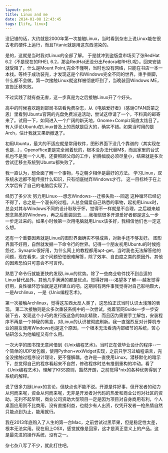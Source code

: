 ```yaml
---
layout: post
title: Linux and me
date: 2014-01-08 12:43:45
tags: [life, linux]
---
```

没记错的话，大约就是2000年第一次接触Linux，当时看到杂志上说Linux能在很古老的硬件上运行，而且Titanic就是用这东西渲染的。

是的，这就是当时我对Linux的全部了解。
于是就冲到盗版盘市场买了张RedHat 6.2（不是现在的RHEL 6.2，那会RedHat还没分出Fedora和RHEL呢）。回来安装就受阻了，什么是Mount Point,完全不懂啊，当时也没有网络，只能在书店一本一本找。等终于成功装完，才发现这是个和Windows完全不同的世界，束手束脚，什么都不会做。第一次接触Linux就这样被彻底吓到了，当晚装回Windows ME，宣告迁移失败。

不过实践了就有益无害，这一步真是为之后接触Linux开了个好头。

高中的时候喜欢跑到邮局书店看免费杂志，从《电脑爱好者》（感谢CFAN启蒙之恩）里看到Ubuntu官网的光盘免费派送活动，尝试这申请了一个，不料真的邮寄来了。试用一下，如同进入一个广阔的新天地，Gnome+Compiz简直太炫目了。有人评论Ubuntu在Linux普及上的贡献是巨大的，确实不错。如果当时用的是Arch，估计我就又果断撤退了。

初用Ubuntu，最大的不适应就是常用软件，图形界面下没几个靠谱的（其实现在也是…），Openoffice更是完全闹着玩的，根本没办法代替M$，而且家里的台式机也不是我一个人用，还要照顾父母的工作，折腾幅度必须尽量小，结果就是多次尝试迁移主系统到Ubuntu都失败了。

我一直认为，想全面了解一个事物，与之朝夕相伴是最好的方法。
学习Linux，双系统永远都不能传授什么知识，只有彻底抛弃Windows才行。
这一目标终于在上大学后有了自己的电脑后实现了。

经历了多少次 努力用Linux---想念Windows---迁移失败---回退 这种循环已经记不得了，总之是一个漫长的过程。人总会偏爱自己熟悉的事物，起初用Linux时，总会对其与Windows不同的设计耿耿于怀，觉得不一样就是不合理，之后越来越想念熟悉的Windows，再之后重装回去……我相信很多开源爱好者都是这么一步一步走过来的。如果小时候第一次用电脑就用Linux该多好，我相信他们也一定这么想。

还有一个重要因素就是Linux的图形界面确实不够成熟，对新手还不够友好。
图形界面不好用，自然就发掘一下命令行的世界。记得一个朋友初用Ubuntu的时候抱怨过，Synaptic很好用，为什么网上的教程都用apt-get，当时我也无法解答他的问题，现在看来，这个问题恐怕很难解答，除了效率、自由度之类的原因外，其他的因素恐怕只可意会不可言传。

熟悉了命令行就能更快的发现Linux的优势。除了一些商业软件找不到合适的Linux替代品外，其他几乎满满的都是优点。觉得好用---渴望多了解---越发觉得好用，良性循环恐怕就是这样建立的吧。这期间有两件事我觉得对自己影响颇大，一是Archlinux，一是《Unix编程艺术》。

第一次接触Archlinux，觉得这东西太反人类了，这恐怕正式当时认识太浅薄的表现。
第二次接触则是众多次重装系统中的一次尝试，找着官网Guide一步一步安装下去，发现这个小巧的发行版这急的如此精致，而且因为需要手工解包，安装程序不再是一个神秘的黑盒，对Linux的认识被彻底刷新。我一直强烈反对计算机专业的朋友使用Windows也是这个原因，一个根本无法看清内部细节的系统，苦心钻研怎么为他编程又有什么用。

一次大学的图书馆无意间借到《Unix编程艺术》。当时正在做毕业设计的程序--一个简单的UDP发包器，使用Python+wxWidget实现，之前只学习过编程语言，完全没接触过程序设计理论，更不懂解耦。也许是一直使用Linux，潜移默化的暗示下，总觉得自己的程序看起来不自然，修改程序时总有推倒重构的冲动。看了《Unix编程艺术》，理解了KISS原则，豁然开朗，之前觉得*nix的各种优势得到了系统的解释。

说了很多力挺Linux的言论，但缺点也不能不说。开源是件好事，但开发者的动力从何而来呢，资金从何而来呢，无非是开发者对代码的热爱和商业公司对社区的资助。无利不起早啊，商业公司资助大型项目一定是因为项目对自身商用有利，个人桌面应用则不比商用，没有直接利益，也就少有人出资，仅凭开发者一枪热情自然只能点到为止，能用就行。

我在2013年底购入了人生的第一台Mac，之前尝试过黑苹果，但是稳定性太差，根本无法实用。现在用上OSX，感觉就像是回家，这才是真正意义上的产品。这是最先进的操作系统，没有之一。

杂七杂八写了不少，就此打住吧。
